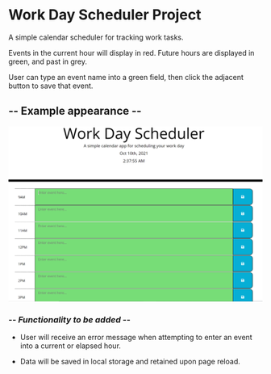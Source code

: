 # Work Day Scheduler Project

A simple calendar scheduler for tracking work tasks.

Events in the current hour will display in red. Future hours are displayed in green, and past in grey.

User can type an event name into a green field, then click the adjacent button to save that event.

## -- Example appearance --

![WS Example](assets/Work-Schedule-Example.PNG "Work Schedule Example")

### -- *Functionality to be added* --

* User will receive an error message when attempting to enter an event into a current or elapsed hour.

* Data will be saved in local storage and retained upon page reload.
